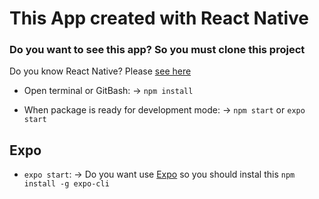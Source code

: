 # This App created with React Native

### Do you want to see this app? So you must clone this project
Do you know React Native? Please [see here](https://reactnative.dev/)
- Open terminal or GitBash:
	-> `npm install`

- When package is ready for development mode:
	-> `npm start` or `expo start`

## Expo

- `expo start`:
	-> Do you want use [Expo](https://khan.github.io/KaTeX/) so you should instal this `npm install -g expo-cli`

